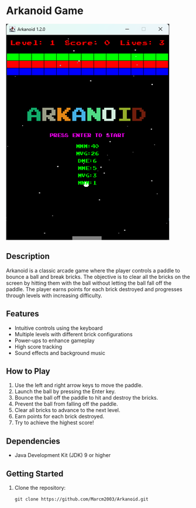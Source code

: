 # Arkanoid Game

![Gameplay](resources/img/gameplay.png)

## Description
Arkanoid is a classic arcade game where the player controls a paddle to bounce a ball and break bricks. The objective is to clear all the bricks on the screen by hitting them with the ball without letting the ball fall off the paddle. The player earns points for each brick destroyed and progresses through levels with increasing difficulty.

## Features
- Intuitive controls using the keyboard
- Multiple levels with different brick configurations
- Power-ups to enhance gameplay
- High score tracking
- Sound effects and background music

## How to Play
1. Use the left and right arrow keys to move the paddle.
2. Launch the ball by pressing the Enter key.
3. Bounce the ball off the paddle to hit and destroy the bricks.
4. Prevent the ball from falling off the paddle.
5. Clear all bricks to advance to the next level.
6. Earn points for each brick destroyed.
7. Try to achieve the highest score!

## Dependencies
- Java Development Kit (JDK) 9 or higher

## Getting Started
1. Clone the repository:
   ```shell
   git clone https://github.com/Marcm2003/Arkanoid.git
